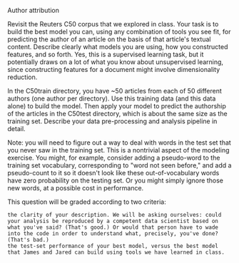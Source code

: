 Author attribution

Revisit the Reuters C50 corpus that we explored in class. Your task is to build the best model you can, using any combination of tools you see fit, for predicting the author of an article on the basis of that article's textual content. Describe clearly what models you are using, how you constructed features, and so forth. Yes, this is a supervised learning task, but it potentially draws on a lot of what you know about unsupervised learning, since constructing features for a document might involve dimensionality reduction.

In the C50train directory, you have ~50 articles from each of 50 different authors (one author per directory). Use this training data (and this data alone) to build the model. Then apply your model to predict the authorship of the articles in the C50test directory, which is about the same size as the training set. Describe your data pre-processing and analysis pipeline in detail.

Note: you will need to figure out a way to deal with words in the test set that you never saw in the training set. This is a nontrivial aspect of the modeling exercise. You might, for example, consider adding a pseudo-word to the training set vocabulary, corresponding to "word not seen before," and add a pseudo-count to it so it doesn't look like these out-of-vocabulary words have zero probability on the testing set. Or you might simply ignore those new words, at a possible cost in performance.

This question will be graded according to two criteria:

    the clarity of your description. We will be asking ourselves: could your analysis be reproduced by a competent data scientist based on what you've said? (That's good.) Or would that person have to wade into the code in order to understand what, precisely, you've done? (That's bad.)
    the test-set performance of your best model, versus the best model that James and Jared can build using tools we have learned in class.
